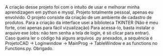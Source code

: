 A criação desse projeto foi com o intuíto de usar e melhorar minha aprendizagem em python e mysql. Projeto totalmente pessoal, apenas eu envolvido.
O projeto consiste da criação de um ambiente de cadastro de produtos. Para a criação da interface usei a biblioteca TKINTER (Não é meu forte, criei apenas para fácil vizualização)
Para acessa-lo, basta instalar o arquivo exe (obs: não tem senha a tela de login, é só clicar para entrar). Caso queira ler o código há alguns arquivos .py anexados, a sequência é ProjetoCAD -> Loginwindow -> MainProg -> TableWindow e as functions no Functions.py. Obrigado.
